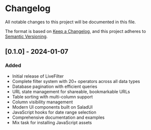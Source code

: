 # Changelog

All notable changes to this project will be documented in this file.

The format is based on [Keep a Changelog](https://keepachangelog.com/en/1.0.0/),
and this project adheres to [Semantic Versioning](https://semver.org/spec/v2.0.0.html).

## [0.1.0] - 2024-01-07

### Added
- Initial release of LiveFilter
- Complete filter system with 20+ operators across all data types
- Database pagination with efficient queries
- URL state management for shareable, bookmarkable URLs
- Table sorting with multi-column support
- Column visibility management
- Modern UI components built on SaladUI
- JavaScript hooks for date range selection
- Comprehensive documentation and examples
- Mix task for installing JavaScript assets